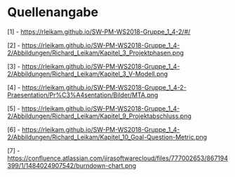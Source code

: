 # Quellenangabe

[1] - https://rleikam.github.io/SW-PM-WS2018-Gruppe_1_4-2/#/

[2] - https://rleikam.github.io/SW-PM-WS2018-Gruppe_1_4-2/Abbildungen/Richard_Leikam/Kapitel_3_Projektphasen.png

[3] - https://rleikam.github.io/SW-PM-WS2018-Gruppe_1_4-2/Abbildungen/Richard_Leikam/Kapitel_3_V-Modell.png

[4] - https://rleikam.github.io/SW-PM-WS2018-Gruppe_1_4-2-Praesentation/Pr%C3%A4sentation/Bilder/MTA.png

[5] - https://rleikam.github.io/SW-PM-WS2018-Gruppe_1_4-2/Abbildungen/Richard_Leikam/Kapitel_9_Projektabschluss.png

[6] - https://rleikam.github.io/SW-PM-WS2018-Gruppe_1_4-2/Abbildungen/Richard_Leikam/Kapitel_10_Goal-Question-Metric.png

[7] - https://confluence.atlassian.com/jirasoftwarecloud/files/777002653/867194399/1/1484024907542/burndown-chart.png